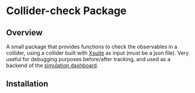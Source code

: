 # Collider-check Package

## Overview

A small package that provides functions to check the observables in a collider, using a collider
built with [Xsuite](https://github.com/xsuite) as input (must be a json file). Very useful for
debugging purposes before/after tracking, and used as a backend of the [simulation dashboard](https://github.com/ColasDroin/simulation-dashboard).

## Installation

